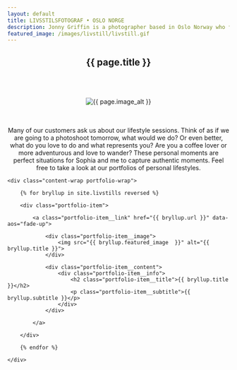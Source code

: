 ```yaml
---
layout: default
title: LIVSSTILSFOTOGRAF • OSLO NORGE
description: Jonny Griffin is a photographer based in Oslo Norway who focuses on landscape and nature photography.
featured_image: /images/livstill/livstill.gif
---
```


<section class="intro">
	<div class="wrap">
		<center><h1>{{ page.title }}</h1></center> <br><br><br>
		<center><img src="{{ page.featured_image }}" alt="{{ page.image_alt }}" data-aos="fade-up"/></center><br><br>
		<center><p>Many of our customers ask us about our lifestyle sessions. Think of as if we are going to a photoshoot tomorrow, what would we do? Or even better, what do you love to do and what represents you? Are you a coffee lover or more adventurous and love to wander? These personal moments are perfect situations for Sophia and me to capture authentic moments. Feel free to take a look at our portfolios of personal lifestyles.</p></center>
	</div>
</section>

<section class="portfolio">

	<div class="content-wrap portfolio-wrap">

		{% for bryllup in site.livstills reversed %}

		<div class="portfolio-item">

			<a class="portfolio-item__link" href="{{ bryllup.url }}" data-aos="fade-up">

				<div class="portfolio-item__image">
					<img src="{{ bryllup.featured_image  }}" alt="{{ bryllup.title }}">
				</div>

				<div class="portfolio-item__content">
					<div class="portfolio-item__info">
						<h2 class="portfolio-item__title">{{ bryllup.title }}</h2>
						<p class="portfolio-item__subtitle">{{ bryllup.subtitle }}</p>
					</div>
				</div>

			</a>

		</div>

		{% endfor %}

	</div>

</section>
